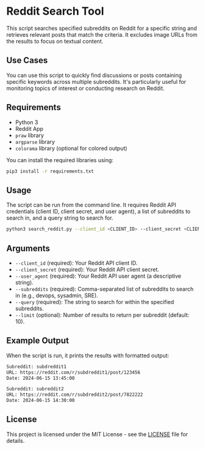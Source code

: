 # Reddit Search Tool

This script searches specified subreddits on Reddit for a specific string and retrieves relevant posts that match the criteria. It excludes image URLs from the results to focus on textual content.

## Use Cases

You can use this script to quickly find discussions or posts containing specific keywords across multiple subreddits. It's particularly useful for monitoring topics of interest or conducting research on Reddit.

## Requirements

- Python 3
- Reddit App
- `praw` library
- `argparse` library
- `colorama` library (optional for colored output)

You can install the required libraries using:

```sh
pip3 install -r requirements.txt
```

## Usage

The script can be run from the command line. It requires Reddit API credentials (client ID, client secret, and user agent), a list of subreddits to search in, and a query string to search for.

```sh
python3 search_reddit.py --client_id <CLIENT_ID> --client_secret <CLIENT_SECRET> --user_agent <USER_AGENT> --subreddits <SUBREDDITS> --query <QUERY> --limit <LIMIT>
```

## Arguments

- `--client_id` (required): Your Reddit API client ID.
- `--client_secret` (required): Your Reddit API client secret.
- `--user_agent` (required): Your Reddit API user agent (a descriptive string).
- `--subreddits` (required): Comma-separated list of subreddits to search in (e.g., devops, sysadmin, SRE).
- `--query` (required): The string to search for within the specified subreddits.
- `--limit` (optional): Number of results to return per subreddit (default: 10).

## Example Output

When the script is run, it prints the results with formatted output:

```sh
Subreddit: subdreddit1
URL: https://reddit.com/r/subdreddit1/post/123456
Date: 2024-06-15 13:45:00

Subreddit: subreddit2
URL: https://reddit.com/r/subdreddit2/post/7822222
Date: 2024-06-15 14:30:00
```

## License

This project is licensed under the MIT License - see the [LICENSE](../LICENSE) file for details.
